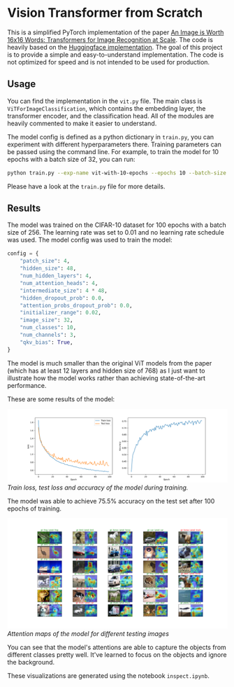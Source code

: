 # Vision Transformer from Scratch

This is a simplified PyTorch implementation of the paper [An Image is Worth 16x16 Words: Transformers for Image Recognition at Scale](https://arxiv.org/abs/2010.11929). The code is heavily based on the [Huggingface implementation](https://github.com/huggingface/transformers/blob/main/src/transformers/models/vit/modeling_vit.py). The goal of this project is to provide a simple and easy-to-understand implementation. The code is not optimized for speed and is not intended to be used for production.

## Usage

You can find the implementation in the `vit.py` file. The main class is `ViTForImageClassification`, which contains the embedding layer, the transformer encoder, and the classification head. All of the modules are heavily commented to make it easier to understand.

The model config is defined as a python dictionary in `train.py`, you can experiment with different hyperparameters there. Training parameters can be passed using the command line. For example, to train the model for 10 epochs with a batch size of 32, you can run:

```bash
python train.py --exp-name vit-with-10-epochs --epochs 10 --batch-size 32
```

Please have a look at the `train.py` file for more details.

## Results

The model was trained on the CIFAR-10 dataset for 100 epochs with a batch size of 256. The learning rate was set to 0.01 and no learning rate schedule was used. The model config was used to train the model:

```python
config = {
    "patch_size": 4,
    "hidden_size": 48,
    "num_hidden_layers": 4,
    "num_attention_heads": 4,
    "intermediate_size": 4 * 48,
    "hidden_dropout_prob": 0.0,
    "attention_probs_dropout_prob": 0.0,
    "initializer_range": 0.02,
    "image_size": 32,
    "num_classes": 10,
    "num_channels": 3,
    "qkv_bias": True,
}
```

The model is much smaller than the original ViT models from the paper (which has at least 12 layers and hidden size of 768) as I just want to illustrate how the model works rather than achieving state-of-the-art performance.

These are some results of the model:

![](/assets/metrics.png)
*Train loss, test loss and accuracy of the model during training.*

The model was able to achieve 75.5% accuracy on the test set after 100 epochs of training.

![](/assets/attention.png)
*Attention maps of the model for different testing images*

You can see that the model's attentions are able to capture the objects from different classes pretty well. It've learned to focus on the objects and ignore the background.

These visualizations are generated using the notebook `inspect.ipynb`.

